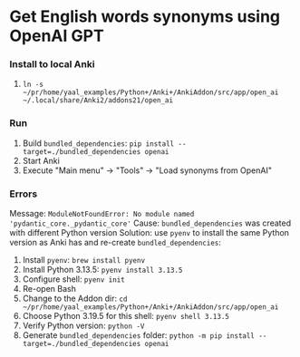 # Get English words synonyms using OpenAI GPT

### Install to local Anki
1. `ln -s ~/pr/home/yaal_examples/Python+/Anki+/AnkiAddon/src/app/open_ai ~/.local/share/Anki2/addons21/open_ai`

### Run

1. Build `bundled_dependencies`: `pip install --target=./bundled_dependencies openai`
2. Start Anki
3. Execute "Main menu" -> "Tools" -> "Load synonyms from OpenAI"

### Errors

Message: `ModuleNotFoundError: No module named 'pydantic_core._pydantic_core'`
Cause: `bundled_dependencies` was created with different Python version
Solution: use `pyenv` to install the same Python version as Anki has and re-create `bundled_dependencies`:
1. Install `pyenv`: `brew install pyenv`
2. Install Python 3.13.5: `pyenv install 3.13.5`
3. Configure shell: `pyenv init`
4. Re-open Bash
5. Change to the Addon dir: `cd ~/pr/home/yaal_examples/Python+/Anki+/AnkiAddon/src/app/open_ai`
6. Choose Python 3.19.5 for this shell: `pyenv shell 3.13.5`
7. Verify Python version: `python -V`
8. Generate `bundled_dependencies` folder: `python -m pip install --target=./bundled_dependencies openai`

